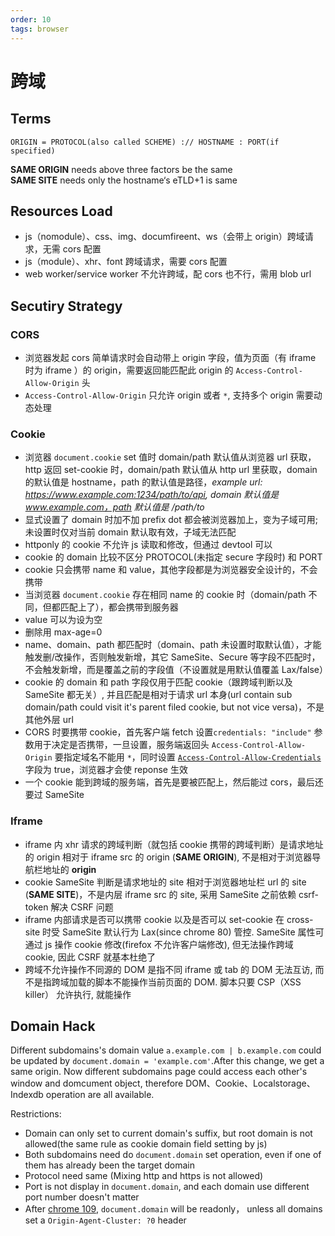 ```yaml
---
order: 10
tags: browser
---
```


# 跨域

## Terms

`ORIGIN = PROTOCOL(also called SCHEME) :// HOSTNAME : PORT(if specified)`

**SAME ORIGIN** needs above three factors be the same  
**SAME SITE** needs only the hostname‘s eTLD+1 is same

## Resources Load

- js（nomodule）、css、img、documfireent、ws（会带上 origin）跨域请求，无需 cors 配置
- js（module）、xhr、font 跨域请求，需要 cors 配置
- web worker/service worker 不允许跨域，配 cors 也不行，需用 blob url

## Secutiry Strategy

### CORS

- 浏览器发起 cors 简单请求时会自动带上 origin 字段，值为页面（有 iframe 时为 iframe ）的 origin，需要返回能匹配此 origin 的 `Access-Control-Allow-Origin` 头
- `Access-Control-Allow-Origin` 只允许 origin 或者 `*`, 支持多个 origin 需要动态处理

### Cookie

- 浏览器 `document.cookie` set 值时 domain/path 默认值从浏览器 url 获取，http 返回 set-cookie 时，domain/path 默认值从 http url 里获取，domain 的默认值是 hostname，path 的默认值是路径，_example url: https://www.example.com:1234/path/to/api, domain 默认值是 www.example.com，path 默认值是 /path/to_
- 显式设置了 domain 时加不加 prefix dot 都会被浏览器加上，变为子域可用; 未设置时仅对当前 domain 默认取有效，子域无法匹配
- httponly 的 cookie 不允许 js 读取和修改，但通过 devtool 可以
- cookie 的 domain 比较不区分 PROTOCOL(未指定 secure 字段时) 和 PORT
- cookie 只会携带 name 和 value，其他字段都是为浏览器安全设计的，不会携带
- 当浏览器 `document.cookie` 存在相同 name 的 cookie 时（domain/path 不同，但都匹配上了），都会携带到服务器
- value 可以为设为空
- 删除用 max-age=0
- name、domain、path 都匹配时（domain、path 未设置时取默认值），才能触发删/改操作，否则触发新增，其它 SameSite、Secure 等字段不匹配时，不会触发新增，而是覆盖之前的字段值（不设置就是用默认值覆盖 Lax/false）
- cookie 的 domain 和 path 字段仅用于匹配 cookie（跟跨域判断以及 SameSite 都无关）, 并且匹配是相对于请求 url 本身(url contain sub domain/path could visit it's parent filed cookie, but not vice versa)，不是其他外层 url
- CORS 时要携带 cookie，首先客户端 fetch 设置`credentials: "include"` 参数用于决定是否携带，一旦设置，服务端返回头 `Access-Control-Allow-Origin` 要指定域名不能用 `*`，同时设置 [`Access-Control-Allow-Credentials`](https://developer.mozilla.org/zh-CN/docs/Web/HTTP/Headers/Access-Control-Allow-Credentials) 字段为 true，浏览器才会使 reponse 生效
- 一个 cookie 能到跨域的服务端，首先是要被匹配上，然后能过 cors，最后还要过 SameSite

### Iframe

- iframe 内 xhr 请求的跨域判断（就包括 cookie 携带的跨域判断）是请求地址的 origin 相对于 iframe src 的 origin (**SAME ORIGIN**), 不是相对于浏览器导航栏地址的 **origin**
- cookie SameSite 判断是请求地址的 site 相对于浏览器地址栏 url 的 site (**SAME SITE**)，不是内层 iframe src 的 site, 采用 SameSite 之前依赖 csrf-token 解决 CSRF 问题
- iframe 内部请求是否可以携带 cookie 以及是否可以 set-cookie 在 cross-site 时受 SameSite 默认行为 Lax(since chrome 80) 管控. SameSite 属性可通过 js 操作 cookie 修改(firefox 不允许客户端修改), 但无法操作跨域 cookie, 因此 CSRF 就基本杜绝了
- 跨域不允许操作不同源的 DOM 是指不同 iframe 或 tab 的 DOM 无法互访, 而不是指跨域加载的脚本不能操作当前页面的 DOM. 脚本只要 CSP（XSS killer） 允许执行, 就能操作

## Domain Hack

Different subdomains's domain value `a.example.com | b.example.com` could be updated by `document.domain = 'example.com'`.After this change, we get a same origin. Now different subdomains page could access each other's window and domcument object, therefore DOM、Cookie、Localstorage、Indexdb operation are all available.

Restrictions:

- Domain can only set to current domain's suffix, but root domain is not allowed(the same rule as cookie domain field setting by js)
- Both subdomains need do `document.domain` set operation, even if one of them has already been the target domain
- Protocol need same (Mixing http and https is not allowed)
- Port is not display in `document.domain`, and each domain use different port number doesn't matter
- After [chrome 109](https://developer.chrome.com/blog/immutable-document-domain/), `document.domain` will be readonly， unless all domains set a `Origin-Agent-Cluster: ?0` header
